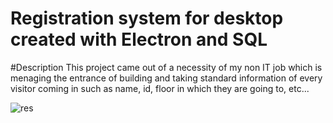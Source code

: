 # Registration system for desktop created with Electron and SQL

#Description
This project came out of a necessity of my non IT job which is menaging the entrance of building and taking standard information of every visitor coming in such as name, id, floor in which they are going to, etc... 



![res](https://user-images.githubusercontent.com/99507279/216105993-524d9a64-c154-4826-86bf-2293d4147cdd.PNG)

